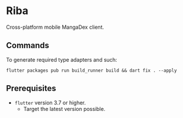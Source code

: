 # Riba

Cross-platform mobile MangaDex client.

## Commands

To generate required type adapters and such:

```fish
flutter packages pub run build_runner build && dart fix . --apply
```

## Prerequisites

-   `flutter` version 3.7 or higher.
    -   Target the latest version possible.
